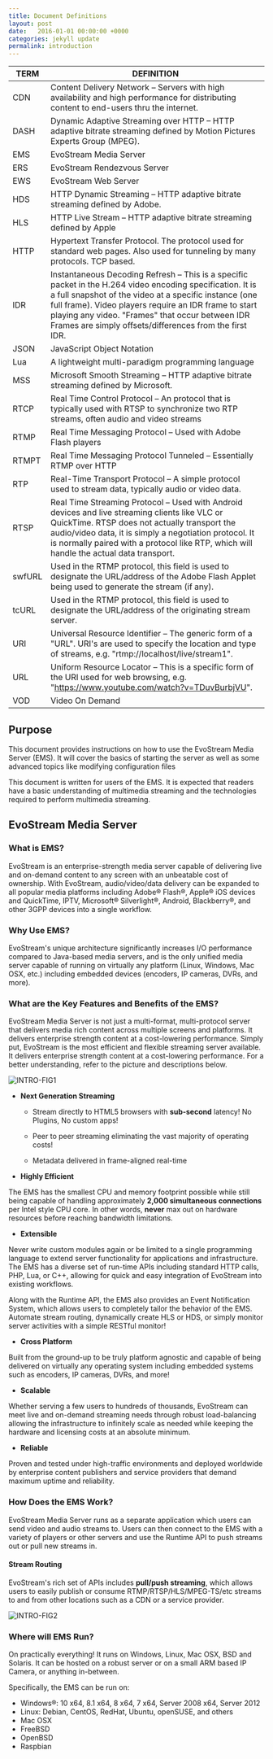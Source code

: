 ```yaml
---
title: Document Definitions
layout: post
date:   2016-01-01 00:00:00 +0000
categories: jekyll update
permalink: introduction
---
```


| TERM | DEFINITION |
| --- | --- |
| CDN | Content Delivery Network – Servers with high availability and high performance for distributing content to end-users thru the internet. |
| DASH | Dynamic Adaptive Streaming over HTTP – HTTP adaptive bitrate streaming defined by Motion Pictures Experts Group (MPEG). |
| EMS | EvoStream Media Server |
| ERS | EvoStream Rendezvous Server |
| EWS | EvoStream Web Server |
| HDS | HTTP Dynamic Streaming – HTTP adaptive bitrate streaming defined by Adobe. |
| HLS | HTTP Live Stream – HTTP adaptive bitrate streaming defined by Apple |
| HTTP | Hypertext Transfer Protocol. The protocol used for standard web pages. Also used for tunneling by many protocols. TCP based. |
| IDR | Instantaneous Decoding Refresh – This is a specific packet in the H.264 video encoding specification. It is a full snapshot of the video at a specific instance (one full frame). Video players require an IDR frame to start playing any video. "Frames" that occur between IDR Frames are simply offsets/differences from the first IDR. |
| JSON | JavaScript Object Notation |
| Lua | A lightweight multi-paradigm programming language |
| MSS | Microsoft Smooth Streaming – HTTP adaptive bitrate streaming defined by Microsoft. |
| RTCP | Real Time Control Protocol – An protocol that is typically used with RTSP to synchronize two RTP streams, often audio and video streams |
| RTMP | Real Time Messaging Protocol – Used with Adobe Flash players |
| RTMPT | Real Time Messaging Protocol Tunneled – Essentially RTMP over HTTP |
| RTP | Real-Time Transport Protocol – A simple protocol used to stream data, typically audio or video data. |
| RTSP | Real Time Streaming Protocol – Used with Android devices and live streaming clients like VLC or QuickTime. RTSP does not actually transport the audio/video data, it is simply a negotiation protocol. It is normally paired with a protocol like RTP, which will handle the actual data transport. |
| swfURL | Used in the RTMP protocol, this field is used to designate the URL/address of the Adobe Flash Applet being used to generate the stream (if any). |
| tcURL | Used in the RTMP protocol, this field is used to designate the URL/address of the originating stream server. |
| URI | Universal Resource Identifier – The generic form of a "URL". URI's are used to specify the location and type of streams, e.g. "rtmp://localhost/live/stream1". |
| URL | Uniform Resource Locator – This is a specific form of the URI used for web browsing, e.g. "https://www.youtube.com/watch?v=TDuvBurbjVU". |
| VOD | Video On Demand |

## Purpose

This document provides instructions on how to use the EvoStream Media Server (EMS). It will cover the basics of starting the server as well as some advanced topics like modifying configuration files

This document is written for users of the EMS. It is expected that readers have a basic understanding of multimedia streaming and the technologies required to perform multimedia streaming.

## EvoStream Media Server

### What is EMS?

EvoStream is an enterprise-strength media server capable of delivering live and on-demand content to any screen with an unbeatable cost of ownership.  With EvoStream, audio/video/data delivery can be expanded to all popular media platforms including Adobe® Flash®, Apple® iOS devices and QuickTime, IPTV, Microsoft® Silverlight®, Android, Blackberry®, and other 3GPP devices into a single workflow.

### Why Use EMS?

EvoStream's unique architecture significantly increases I/O performance compared to Java-based media servers, and is the only unified media server capable of running on virtually any platform (Linux, Windows, Mac OSX, etc.) including embedded devices (encoders, IP cameras, DVRs, and more).

### What are the Key Features and Benefits of the EMS?

EvoStream Media Server is not just a multi-format, multi-protocol server that delivers media rich content across multiple screens and platforms. It delivers enterprise strength content at a cost-lowering performance. Simply put, EvoStream is the most efficient and flexible streaming server available. It delivers enterprise strength content at a cost-lowering performance. For a better understanding, refer to the picture and descriptions below.

![INTRO-FIG1]({{site.baseurl}}/assets/intro1.png)

- **Next Generation Streaming**

  - Stream directly to HTML5 browsers with **sub-second** latency! No Plugins, No custom apps!

  - Peer to peer streaming eliminating the vast majority of operating costs!

  - Metadata delivered in frame-aligned real-time

- **Highly Efficient**

The EMS has the smallest CPU and memory footprint possible while still being capable of handling approximately **2,000 simultaneous connections** per Intel style CPU core. In other words, **never** max out on hardware resources before reaching bandwidth limitations.

- **Extensible**

Never write custom modules again or be limited to a single programming language to extend server functionality for applications and infrastructure. The EMS has a diverse set of run-time APIs including standard HTTP calls, PHP, Lua, or C++, allowing for quick and easy integration of EvoStream into existing workflows.

Along with the Runtime API, the EMS also provides an Event Notification System, which allows users to completely tailor the behavior of the EMS. Automate stream routing, dynamically create HLS or HDS, or simply monitor server activities with a simple RESTful monitor!

- **Cross Platform**

Built from the ground-up to be truly platform agnostic and capable of being delivered on virtually any operating system including embedded systems such as encoders, IP cameras, DVRs, and more!

- **Scalable**

Whether serving a few users to hundreds of thousands, EvoStream can meet live and on-demand streaming needs through robust load-balancing allowing the infrastructure to infinitely scale as needed while keeping the hardware and licensing costs at an absolute minimum.

- **Reliable**

Proven and tested under high-traffic environments and deployed worldwide by enterprise content publishers and service providers that demand maximum uptime and reliability.

### How Does the EMS Work?

EvoStream Media Server runs as a separate application which users can send video and audio streams to. Users can then connect to the EMS with a variety of players or other servers and use the Runtime API to push streams out or pull new streams in.

#### Stream Routing

EvoStream's rich set of APIs includes **pull/push streaming**, which allows users to easily publish or consume RTMP/RTSP/HLS/MPEG-TS/etc streams to and from other locations such as a CDN or a service provider.

![INTRO-FIG2]({{site.baseurl}}/assets/intro2.png)

### Where will EMS Run?

On practically everything! It runs on Windows, Linux, Mac OSX, BSD and Solaris. It can be hosted on a robust server or on a small ARM based IP Camera, or anything in-between.

Specifically, the EMS can be run on:

- Windows®: 10 x64, 8.1 x64, 8 x64, 7 x64, Server 2008 x64, Server 2012
- Linux: Debian, CentOS, RedHat, Ubuntu, openSUSE, and others
- Mac OSX
- FreeBSD
- OpenBSD
- Raspbian



